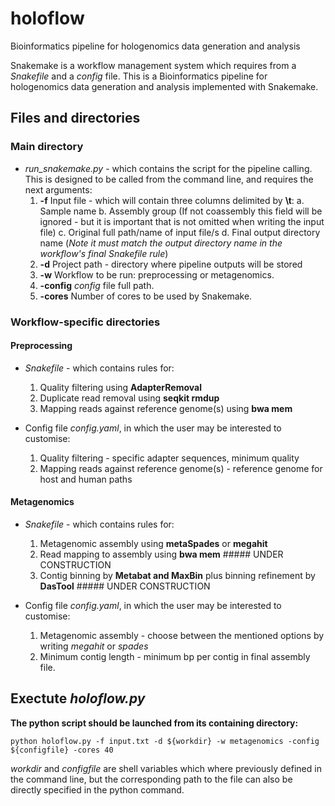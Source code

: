 # holoflow
Bioinformatics pipeline for hologenomics data generation and analysis

Snakemake is a workflow management system which requires from a *Snakefile* and a *config* file. This is a Bioinformatics pipeline for hologenomics data generation and analysis implemented with Snakemake.

## Files and directories
### Main directory
- *run_snakemake.py* - which contains the script for the pipeline calling.  
This is designed to be called from the command line, and requires the next arguments:
  1. **-f** Input file - which will contain three columns delimited by **\t**:
    a. Sample name
    b. Assembly group (If not coassembly this field will be ignored - but it is important that is not omitted when writing the input file)
    c. Original full path/name of input file/s
    d. Final output directory name (*Note it must match the output directory name in the workflow's final Snakefile rule*)
  2. **-d** Project path - directory where pipeline outputs will be stored
  3. **-w** Workflow to be run: preprocessing or metagenomics.
  4. **-config** *config* file full path.
  5.  **-cores** Number of cores to be used by Snakemake.

  
### Workflow-specific directories
#### Preprocessing
- *Snakefile* - which contains rules for:
  1. Quality filtering using **AdapterRemoval** 
  2. Duplicate read removal using **seqkit rmdup**
  3. Mapping reads against reference genome(s) using **bwa mem**
  
- Config file *config.yaml*, in which the user may be interested to customise:
  1. Quality filtering - specific adapter sequences, minimum quality
  2. Mapping reads against reference genome(s) - reference genome for host and human paths
  
  
#### Metagenomics
- *Snakefile* - which contains rules for:
  1. Metagenomic assembly using **metaSpades** or **megahit**
  2. Read mapping to assembly using **bwa mem** ##### UNDER CONSTRUCTION
  3. Contig binning by **Metabat and MaxBin** plus binning refinement by **DasTool** ##### UNDER CONSTRUCTION
  
- Config file *config.yaml*, in which the user may be interested to customise:
  1. Metagenomic assembly - choose between the mentioned options by writing *megahit* or *spades*
  2. Minimum contig length - minimum bp per contig in final assembly file.

  
## Exectute *holoflow.py*
**The python script should be launched from its containing directory:**
```
python holoflow.py -f input.txt -d ${workdir} -w metagenomics -config ${configfile} -cores 40
```
*workdir* and *configfile* are shell variables which where previously defined in the command line, but the corresponding path to the file can also be directly specified in the python command. 



